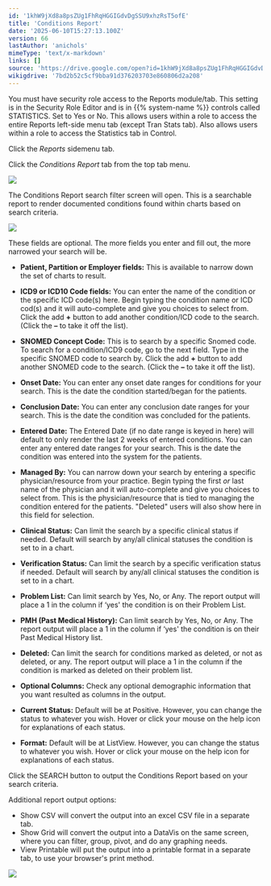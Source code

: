 ```yaml
---
id: '1khW9jXd8a8psZUg1FhRqHGGIGdvDgSSU9xhzRsT5ofE'
title: 'Conditions Report'
date: '2025-06-10T15:27:13.100Z'
version: 66
lastAuthor: 'anichols'
mimeType: 'text/x-markdown'
links: []
source: 'https://drive.google.com/open?id=1khW9jXd8a8psZUg1FhRqHGGIGdvDgSSU9xhzRsT5ofE'
wikigdrive: '7bd2b52c5cf9bba91d376203703e860806d2a208'
---
```

You must have security role access to the Reports module/tab. This setting is in the Security Role Editor and is in {{% system-name %}} controls called STATISTICS. Set to Yes or No. This allows users within a role to access the entire Reports left-side menu tab (except Tran Stats tab). Also allows users within a role to access the Statistics tab in Control.

Click the *Reports* sidemenu tab.

Click the *Conditions Report* tab from the top tab menu.

![](../conditions-report.assets/25a4ac8dfc6505280982c0d64b30dfae.png)

The Conditions Report search filter screen will open. This is a searchable report to render documented conditions found within charts based on search criteria.

![](../conditions-report.assets/47e0566ec41c39db272be05743ceb004.png)

These fields are optional. The more fields you enter and fill out, the more narrowed your search will be.

* <strong>Patient, Partition or Employer fields:</strong> This is available to narrow down the set of charts to result.
* <strong>ICD9 or ICD10 Code fields:</strong> You can enter the name of the condition or the specific ICD code(s) here. Begin typing the condition name or ICD cod(s) and it will auto-complete and give you choices to select from. Click the add <strong>+</strong> button to add another condition/ICD code to the search. (Click the <strong>–</strong> to take it off the list).
* <strong>SNOMED Concept Code:</strong> This is to search by a specific Snomed code. To search for a condition/ICD9 code, go to the next field. Type in the specific SNOMED code to search by. Click the add <strong>+</strong> button to add another SNOMED code to the search. (Click the <strong>–</strong> to take it off the list).
* <strong>Onset Date:</strong> You can enter any onset date ranges for conditions for your search. This is the date the condition started/began for the patients.
* <strong>Conclusion Date:</strong> You can enter any conclusion date ranges for your search. This is the date the condition was concluded for the patients.
* <strong>Entered Date:</strong> The Entered Date (if no date range is keyed in here) will default to only render the last 2 weeks of entered conditions.  You can enter any entered date ranges for your search. This is the date the condition was entered into the system for the patients.
* <strong>Managed By:</strong> You can narrow down your search by entering a specific physician/resource from your practice. Begin typing the first <em>or</em> last name of the physician and it will auto-complete and give you choices to select from. This is the physician/resource that is tied to managing the condition entered for the patients. "Deleted" users will also show here in this field for selection.
* <strong>Clinical Status:</strong>  Can limit the search by a specific clinical status if needed. Default will search by any/all clinical statuses the condition is set to in a chart.
* <strong>Verification Status:</strong> Can limit the search by a specific verification status if needed.  Default will search by any/all clinical statuses the condition is set to in a chart.
* <strong>Problem List:</strong> Can limit search by Yes, No, or Any.  The report output will place a 1 in the column if ‘yes' the condition is on their Problem List.
* <strong>PMH (Past Medical History):</strong> Can limit search by Yes, No, or Any.  The report output will place a 1 in the column if ‘yes' the condition is on their Past Medical History list.
* <strong>Deleted:</strong> Can limit the search for conditions marked as deleted, or not as deleted, or any.  The report output will place a 1 in the column if the condition is marked as deleted on their problem list.
* <strong>Optional Columns:</strong> Check any optional demographic information that you want resulted as columns in the output.
* <strong>Current Status:</strong> Default will be at Positive. However, you can change the status to whatever you wish. Hover or click your mouse on the help icon for explanations of each status.

* <strong>Format:</strong> Default will be at ListView. However, you can change the status to whatever you wish. Hover or click your mouse on the help icon for explanations of each status.

Click the SEARCH button to output the Conditions Report based on your search criteria.

Additional report output options:

* Show CSV will convert the output into an excel CSV file in a separate tab.
* Show Grid will convert the output into a DataVis on the same screen, where you can filter, group, pivot, and do any graphing needs.
* View Printable will put the output into a printable format in a separate tab, to use your browser's print method.

![](../conditions-report.assets/b2ccfe87d3c3c1cae58ba81757d641aa.png)
